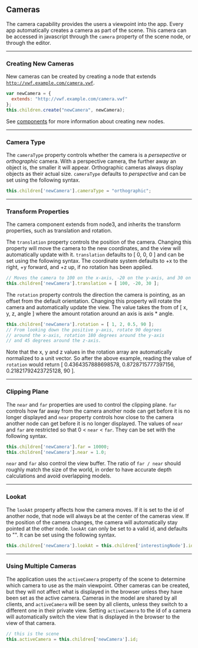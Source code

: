 ## <a name="cameras">Cameras</a>

The camera capability provides the users a viewpoint into the app. Every app automatically creates a camera as part of the scene. This camera can be accessed in javascript through the <code>camera</code> property of the scene node, or through the editor. 

-------------------

### Creating New Cameras

New cameras can be created by creating a node that extends <code>http://vwf.example.com/camera.vwf</code>. 

```javascript
var newCamera = {
  extends: "http://vwf.example.com/camera.vwf"
};
this.children.create("newCamera", newCamera);
```

See [components](#components) for more information about creating new nodes.

-------------------

### Camera Type

The <code>cameraType</code> property controls whether the camera is a *persepective* or *orthographic* camera. With a perspective camera, the further away an object is, the smaller it will appear. Orthographic cameras always display objects as their actual size. <code>cameraType</code> defaults to *perspective* and can be set using the following syntax.

```javascript
this.children['newCamera'].cameraType = "orthographic";
```

-------------------

### Transform Properties

The camera component extends from node3, and inherits the transform properties, such as translation and rotation. 

The <code>translation</code> property controls the position of the camera. Changing this property will move the camera to the new coordinates, and the view will automatically update with it. <code>translation</code> defaults to \[ 0, 0, 0 \] and can be set using the following syntax. The coordinate system defaults to +x to the right, +y forward, and +z up, if no rotation has been applied.
 
```javascript
// Moves the camera to 100 on the x-axis, -20 on the y-axis, and 30 on the z-axis
this.children['newCamera'].translation = [ 100, -20, 30 ];
```

The <code>rotation</code> property controls the direction the camera is pointing, as an offset from the default orientation. Changing this property will rotate the camera and automatically update the view. The value takes the from of \[ x, y, z, angle \] where the amount rotation around an axis is axis * angle. 

```javascript
this.children['newCamera'].rotation = [ 1, 2, 0.5, 90 ]; 
// From looking down the positive y-axis, rotate 90 degrees 
// around the x-axis, rotation 180 degrees around the y-axis 
// and 45 degrees around the z-axis.
```

Note that the x, y and z values in the rotation array are automatically normalized to a unit vector. So after the above example, reading the value of <code>rotation</code> would return \[ 0.4364357888698578, 0.8728715777397156, 0.21821792423725128, 90 \].

-------------------

### Clipping Plane

The <code>near</code> and <code>far</code> properties are used to control the clipping plane. <code>far</code> controls how far away from the camera another node can get before it is no longer displayed and <code>near</code> property controls how close to the camera another node can get before it is no longer displayed. The values of <code>near</code> and <code>far</code> are restricted so that 0 < <code>near</code> < <code>far</code>. They can be set with the following syntax.

```javascript
this.children['newCamera'].far = 10000;
this.children['newCamera'].near = 1.0;
```

<code>near</code> and <code>far</code> also control the view buffer. The ratio of <code>far / near</code> should roughly match the size of the world, in order to have accurate depth calculations and avoid overlapping models.

-------------------

### Lookat

The <code>lookAt</code> property affects how the camera moves. If it is set to the id of another node, that node will always be at the center of the cameras view. If the position of the camera changes, the camera will automatically stay pointed at the other node. <code>lookAt</code> can only be set to a valid id, and defaults to "". It can be set using the following syntax.

```javascript
this.children['newCamera'].lookAt = this.children['interestingNode'].id;
```

-------------------

### Using Multiple Cameras

The application uses the <code>activeCamera</code> property of the scene to determine which camera to use as the main viewpoint. Other cameras can be created, but they will not affect what is displayed in the browser unless they have been set as the active camera. Cameras in the model are shared by all clients, and <code>activeCamera</code> will be seen by all clients, unless they switch to a different one in their private view. Setting <code>activeCamera</code> to the id of a camera will automatically switch the view that is displayed in the browser to the view of that camera.

```javascript
// this is the scene
this.activeCamera = this.children['newCamera'].id;
```

